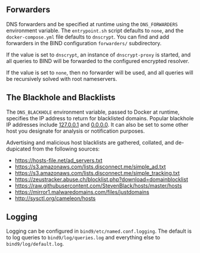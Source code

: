 ## Forwarders

DNS forwarders and be specified at runtime using the `DNS_FORWARDERS`
environment variable. The `entrypoint.sh` script defaults to `none`, and the
`docker-compose.yml` file defaults to `dnscrypt`. You can find and add
forwarders in the BIND configuration `forwarders/` subdirectory.

If the value is set to `dnscrypt`, an instance of `dnscrypt-proxy` is started,
and all queries to BIND will be forwarded to the configured encrypted resolver.

If the value is set to `none`, then no forwarder will be used, and all queries
will be recursively solved with root nameservers.


## The Blackhole and Blacklists

The `DNS_BLACKHOLE` environment variable, passed to Docker at runtime,
specifies the IP address to return for blacklisted domains. Popular blackhole
IP addresses include [127.0.0.1](https://en.wikipedia.org/wiki/Localhost)
and [0.0.0.0](https://en.wikipedia.org/wiki/0.0.0.0). It can also be set to
some other host you designate for analysis or notification purposes.

Advertising and malicious host blacklists are gathered, collated, and
de-dupicated from the following sources:

- https://hosts-file.net/ad_servers.txt
- https://s3.amazonaws.com/lists.disconnect.me/simple_ad.txt
- https://s3.amazonaws.com/lists.disconnect.me/simple_tracking.txt
- https://zeustracker.abuse.ch/blocklist.php?download=domainblocklist
- https://raw.githubusercontent.com/StevenBlack/hosts/master/hosts
- https://mirror1.malwaredomains.com/files/justdomains
- http://sysctl.org/cameleon/hosts


## Logging

Logging can be configured in `bind9/etc/named.conf.logging`. The default is to
log queries to `bind9/log/queries.log` and everything else to
`bind9/log/default.log`.
